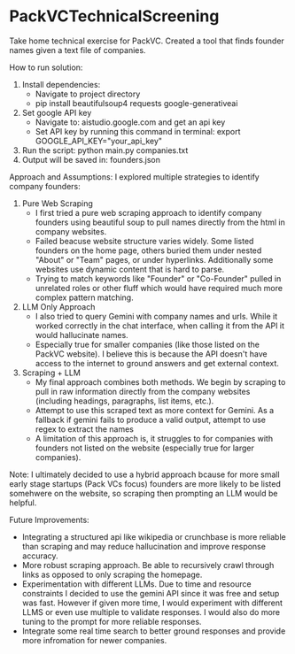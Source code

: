 # PackVCTechnicalScreening
Take home technical exercise for PackVC. Created a tool that finds founder names given a text file of companies.

How to run solution:
1. Install dependencies: 
    - Navigate to project directory
    - pip install beautifulsoup4 requests google-generativeai
2. Set google API key
   - Navigate to: aistudio.google.com and get an api key
   - Set API key by running this command in terminal: export GOOGLE_API_KEY="your_api_key"
3. Run the script: python main.py companies.txt
4. Output will be saved in: founders.json


Approach and Assumptions: 
I explored multiple strategies to identify company founders:
1. Pure Web Scraping
    - I first tried a pure web scraping approach to identify company founders using beautiful soup to pull names
        directly from the html in company websites. 
    - Failed beacuse website structure varies widely. Some listed founders on the home page, others buried them under nested "About" or "Team" pages, or under hyperlinks. 
        Additionally some websites use dynamic content that is hard to parse. 
    - Trying to match keywords like "Founder" or "Co-Founder" pulled in unrelated roles or other fluff which would have required much more complex 
pattern matching. 
2.  LLM Only Approach
    - I also tried to query Gemini with company names and urls. While it worked correctly in the chat interface, when calling it from the API it would hallucinate names.
    - Especially true for smaller companies (like those listed on the PackVC website). I believe this is because the API doesn't have access to the internet to ground
        answers and get external context.
3. Scraping + LLM
    - My final approach combines both methods. We begin by scraping to pull in raw information directly from the company websites (including headings, paragraphs, list items, etc.).
    - Attempt to use this scraped text as more context for Gemini. As a fallback if gemini fails to produce a valid output, attempt to use regex to extract the names
    - A limitation of this approach is, it struggles to for companies with founders not listed on the website (especially true for larger companies).

Note: I ultimately decided to use a hybrid approach bcause for more small early stage startups (Pack VCs focus) founders are more likely to be listed somehwere on the website, so scraping then prompting an LLM would be helpful.


Future Improvements:
- Integrating a structured api like wikipedia or crunchbase is more reliable than scraping and may reduce hallucination and improve response accuracy.
- More robust scraping approach. Be able to recursively crawl through links as opposed to only scraping the homepage.
- Experimentation with different LLMs. Due to time and resource constraints I decided to use the gemini API since
it was free and setup was fast. However if given more time, I would experiment with different LLMS or even use multiple to validate responses. I would also do more tuning to the prompt for more reliable responses. 
- Integrate some real time search to better ground responses and provide more infromation for newer companies.



